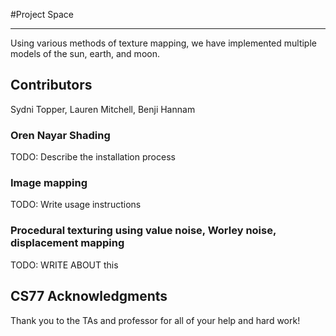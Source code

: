 #Project Space
___

Using various methods of texture mapping, we have implemented multiple models of the sun, earth, and moon.


## Contributors
Sydni Topper, Lauren Mitchell, Benji Hannam

### Oren Nayar Shading

TODO: Describe the installation process

### Image mapping

TODO: Write usage instructions

### Procedural texturing using value noise, Worley noise, displacement mapping

TODO: WRITE ABOUT this

## CS77 Acknowledgments

Thank you to the TAs and professor for all of your help and hard work!
